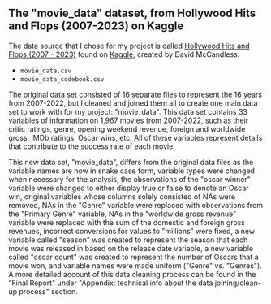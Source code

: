 ## The "movie_data" dataset, from Hollywood Hits and Flops (2007-2023) on Kaggle

The data source that I chose for my project is called [Hollywood Hits and Flops (2007 - 2023)](https://www.kaggle.com/datasets/sujaykapadnis/hollywood-hits-and-flops-2007-2023/) found on [Kaggle](https://www.kaggle.com), created by David McCandless. 

- `movie_data.csv`
- `movie_data_codebook.csv` 

The original data set consisted of 16 separate files to represent the 16 years from 2007-2022, but I cleaned and joined them all to create one main data set to work with for my project: "movie_data". This data set contains 33 variables of information on 1,967 movies from 2007-2022, such as their critic ratings, genre, opening weekend revenue, foreign and worldwide gross, IMDb ratings, Oscar wins, etc. All of these variables represent details that contribute to the success rate of each movie.

This new data set, "movie_data", differs from the original data files as the variable names are now in snake case form, variable types were changed when necessary for the analysis, the observations of the "oscar winner" variable were changed to either display true or false to denote an Oscar win, original variables whose columns solely consisted of NAs were removed, NAs in the "Genre" variable were replaced with observations from the "Primary Genre" variable, NAs in the "worldwide gross revenue" variable were replaced with the sum of the domestic and foreign gross revenues, incorrect conversions for values to "millions" were fixed, a new variable called "season" was created to represent the season that each movie was released in based on the release date variable, a new variable called "oscar count" was created to represent the number of Oscars that a movie won, and variable names were made uniform ("Genre" vs. "Genres"). A more detailed account of this data cleaning process can be found in the "Final Report" under "Appendix: technical info about the data joining/clean-up process" section.
